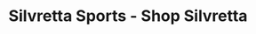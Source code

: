 ---
title: "Silvretta Sports - Shop Silvretta"
url: /ischgl/silvretta-sports-shop-silvretta/
shop: Sport
---